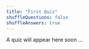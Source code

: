 ```yaml
---
title: "First Quiz"
shuffleQuestions: false
shuffleAnswers: true
---
```


A quiz will appear here soon ...